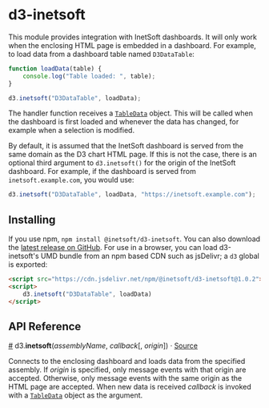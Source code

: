 # d3-inetsoft

This module provides integration with InetSoft dashboards. It will only work when the enclosing HTML page is embedded in a dashboard. For example, to load data from a dashboard table named `D3DataTable`:

```js
function loadData(table) {
    console.log("Table loaded: ", table);
}

d3.inetsoft("D3DataTable", loadData);
```

The handler function receives a [`TableData`](https://www.inetsoft.com/docs/2020.1/web-api/#worksheets-open-data_response_fields) object. This will be called when the dashboard is first loaded and whenever the data has changed, for example when a selection is modified.

By default, it is assumed that the InetSoft dashboard is served from the same domain as the D3 chart HTML page. If this is not the case, there is an optional third argument to `d3.inetsoft()` for the origin of the InetSoft dashboard. For example, if the dashboard is served from `inetsoft.example.com`, you would use:

```js
d3.inetsoft("D3DataTable", loadData, "https://inetsoft.example.com");
```

## Installing

If you use npm, `npm install @inetsoft/d3-inetsoft`. You can also download the [latest release on GitHub](https://github.com/inetsoft-technology/d3-inetsoft/releases/latest). For use in a browser, you can load d3-inetsoft's UMD bundle from an npm based CDN such as jsDelivr; a `d3` global is exported:

```html
<script src="https://cdn.jsdelivr.net/npm/@inetsoft/d3-inetsoft@1.0.2"></script>
<script>
    d3.inetsoft("D3DataTable", loadData)
</script>
```

## API Reference

<a name="inetsoft" href="#inetsoft">#</a> d3.<b>inetsoft</b>(<i>assemblyName</i>, <i>callback</i>[, <i>origin</i>]) · [Source](https://github.com/inetsoft-technology/d3-inetsoft/blob/master/src/inetsoft.js "Source")

Connects to the enclosing dashboard and loads data from the specified assembly. If <i>origin</i> is specified, only message events with that origin are accepted. Otherwise, only message events with the same origin as the HTML page are accepted. When new data is received <i>callback</i> is invoked with a [`TableData`](https://www.inetsoft.com/docs/2020.1/web-api/#worksheets-open-data_response_fields) object as the argument.
